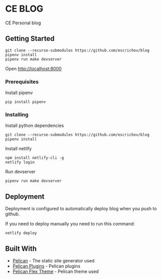 # CE BLOG

CE Personal blog

## Getting Started

```
git clone --recurse-submodules https://github.com/escrichov/blog
pipenv install
pipenv run make devserver
```

Open [http://localhost:8000](http://localhost:8000) 

### Prerequisites

Install pipenv

```
pip install pipenv
```

### Installing

Install python dependencies

```
git clone --recurse-submodules https://github.com/escrichov/blog
pipenv install
```

Install netlify

```
npm install netlify-cli -g
netlify login
```

Run devserver

```
pipenv run make devserver
```


## Deployment

Deployment is configured to automatically deploy blog when you push to github.

If you need to deploy manually you need to run this command:
```
netlify deploy
```

## Built With

* [Pelican](https://github.com/getpelican/pelican) - The static site generator used
* [Pelican Plugins](https://github.com/getpelican/pelican-plugins) - Pelican plugins
* [Pelican Flex Theme](https://github.com/alexandrevicenzi/Flex) - Pelican theme used

